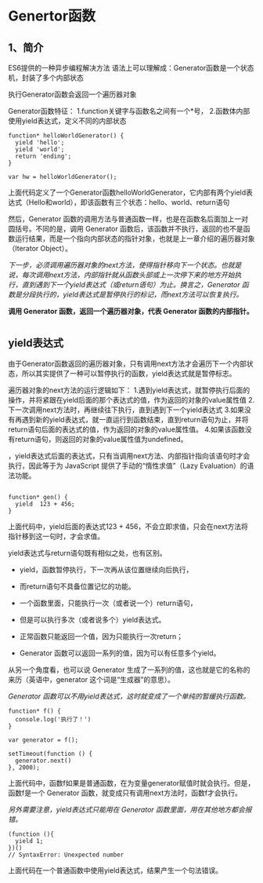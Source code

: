 # Genertor函数


## 1、简介

ES6提供的一种异步编程解决方法
语法上可以理解成：Generator函数是一个状态机，封装了多个内部状态

执行Generator函数会返回一个遍历器对象

Generator函数特征：
    1.function关键字与函数名之间有一个*号，
    2.函数体内部使用yield表达式，定义不同的内部状态

```
function* helloWorldGenerator() {
  yield 'hello';
  yield 'world';
  return 'ending';
}

var hw = helloWorldGenerator();
```
上面代码定义了一个Generator函数helloWorldGenerator，它内部有两个yield表达式（Hello和world），即该函数有三个状态：hello、world、return语句

然后，Generator 函数的调用方法与普通函数一样，也是在函数名后面加上一对圆括号。不同的是，调用 Generator 函数后，该函数并不执行，返回的也不是函数运行结果，而是一个指向内部状态的指针对象，也就是上一章介绍的遍历器对象（Iterator Object）。

_下一步，必须调用遍历器对象的next方法，使得指针移向下一个状态。也就是说，每次调用next方法，内部指针就从函数头部或上一次停下来的地方开始执行，直到遇到下一个yield表达式（或return语句）为止。换言之，Generator 函数是分段执行的，yield表达式是暂停执行的标记，而next方法可以恢复执行。_


**调用 Generator 函数，返回一个遍历器对象，代表 Generator 函数的内部指针。**

#


## yield表达式
由于Generator函数返回的遍历器对象，只有调用next方法才会遍历下一个内部状态，所以其实提供了一种可以暂停执行的函数，yield表达式就是暂停标志。

遍历器对象的next方法的运行逻辑如下：
 1.遇到yield表达式，就暂停执行后面的操作，并将紧跟在yield后面的那个表达式的值，作为返回的对象的value属性值
  2.下一次调用next方法时，再继续往下执行，直到遇到下一个yield表达式
  3.如果没有再遇到新的yield表达式，就一直运行到函数结束，直到return语句为止，并将return语句后面的表达式的值，作为返回的对象的value属性值。
  4.如果该函数没有return语句，则返回的对象的value属性值为undefined。


，yield表达式后面的表达式，只有当调用next方法、内部指针指向该语句时才会执行，因此等于为 JavaScript 提供了手动的“惰性求值”（Lazy Evaluation）的语法功能。
```

function* gen() {
  yield  123 + 456;
}

```

上面代码中，yield后面的表达式123 + 456，不会立即求值，只会在next方法将指针移到这一句时，才会求值。


yield表达式与return语句既有相似之处，也有区别。

- yield，函数暂停执行，下一次再从该位置继续向后执行，
- 而return语句不具备位置记忆的功能。

- 一个函数里面，只能执行一次（或者说一个）return语句，
- 但是可以执行多次（或者说多个）yield表达式。

- 正常函数只能返回一个值，因为只能执行一次return；
- Generator 函数可以返回一系列的值，因为可以有任意多个yield。

从另一个角度看，也可以说 Generator 生成了一系列的值，这也就是它的名称的来历（英语中，generator 这个词是“生成器”的意思）。

_Generator 函数可以不用yield表达式，这时就变成了一个单纯的暂缓执行函数。_

```
function* f() {
  console.log('执行了！')
}

var generator = f();

setTimeout(function () {
  generator.next()
}, 2000);
```
上面代码中，函数f如果是普通函数，在为变量generator赋值时就会执行。但是，函数f是一个 Generator 函数，就变成只有调用next方法时，函数f才会执行。

_另外需要注意，yield表达式只能用在 Generator 函数里面，用在其他地方都会报错。_

```
(function (){
  yield 1;
})()
// SyntaxError: Unexpected number
```
上面代码在一个普通函数中使用yield表达式，结果产生一个句法错误。





































































































